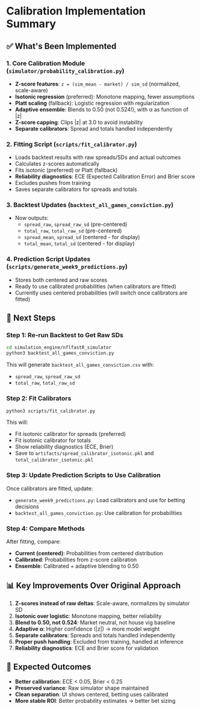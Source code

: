 # Calibration Implementation Summary

## ✅ What's Been Implemented

### 1. Core Calibration Module (`simulator/probability_calibration.py`)

- **Z-score features**: `z = (sim_mean - market) / sim_sd` (normalized, scale-aware)
- **Isotonic regression** (preferred): Monotone mapping, fewer assumptions
- **Platt scaling** (fallback): Logistic regression with regularization
- **Adaptive ensemble**: Blends to 0.50 (not 0.524!), with α as function of |z|
- **Z-score capping**: Clips |z| at 3.0 to avoid instability
- **Separate calibrators**: Spread and totals handled independently

### 2. Fitting Script (`scripts/fit_calibrator.py`)

- Loads backtest results with raw spreads/SDs and actual outcomes
- Calculates z-scores automatically
- Fits isotonic (preferred) or Platt (fallback)
- **Reliability diagnostics**: ECE (Expected Calibration Error) and Brier score
- Excludes pushes from training
- Saves separate calibrators for spreads and totals

### 3. Backtest Updates (`backtest_all_games_conviction.py`)

- Now outputs:
  - `spread_raw`, `spread_raw_sd` (pre-centered)
  - `total_raw`, `total_raw_sd` (pre-centered)
  - `spread_mean`, `spread_sd` (centered - for display)
  - `total_mean`, `total_sd` (centered - for display)

### 4. Prediction Script Updates (`scripts/generate_week9_predictions.py`)

- Stores both centered and raw scores
- Ready to use calibrated probabilities (when calibrators are fitted)
- Currently uses centered probabilities (will switch once calibrators are fitted)

## 🔄 Next Steps

### Step 1: Re-run Backtest to Get Raw SDs
```bash
cd simulation_engine/nflfastR_simulator
python3 backtest_all_games_conviction.py
```

This will generate `backtest_all_games_conviction.csv` with:
- `spread_raw`, `spread_raw_sd`
- `total_raw`, `total_raw_sd`

### Step 2: Fit Calibrators
```bash
python3 scripts/fit_calibrator.py
```

This will:
- Fit isotonic calibrator for spreads (preferred)
- Fit isotonic calibrator for totals
- Show reliability diagnostics (ECE, Brier)
- Save to `artifacts/spread_calibrator_isotonic.pkl` and `total_calibrator_isotonic.pkl`

### Step 3: Update Prediction Scripts to Use Calibration

Once calibrators are fitted, update:
- `generate_week9_predictions.py`: Load calibrators and use for betting decisions
- `backtest_all_games_conviction.py`: Use calibration for probabilities

### Step 4: Compare Methods

After fitting, compare:
- **Current (centered)**: Probabilities from centered distribution
- **Calibrated**: Probabilities from z-score calibration
- **Ensemble**: Calibrated + adaptive blending to 0.50

## 📊 Key Improvements Over Original Approach

1. **Z-scores instead of raw deltas**: Scale-aware, normalizes by simulator SD
2. **Isotonic over logistic**: Monotone mapping, better reliability
3. **Blend to 0.50, not 0.524**: Market neutral, not house vig baseline
4. **Adaptive α**: Higher confidence (|z|) → more model weight
5. **Separate calibrators**: Spreads and totals handled independently
6. **Proper push handling**: Excluded from training, handled at inference
7. **Reliability diagnostics**: ECE and Brier score for validation

## 🎯 Expected Outcomes

- **Better calibration**: ECE < 0.05, Brier < 0.25
- **Preserved variance**: Raw simulator shape maintained
- **Clean separation**: UI shows centered, betting uses calibrated
- **More stable ROI**: Better probability estimates → better bet sizing

